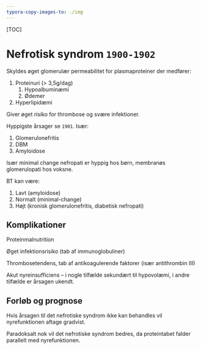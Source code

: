 ```yaml
---
typora-copy-images-to: ./img
---
```


[TOC]

# Nefrotisk syndrom `1900-1902`

Skyldes øget glomerulær permeabilitet for plasmaproteiner der medfører:

1. Proteinuri (> 3,5g/dag)
   1. Hypoalbuminæmi
   2. Ødemer
2. Hyperlipidæmi

Giver øget risiko for thrombose og svære infektioner.

Hyppigste årsager se `1901`. Især:

1. Glomerulonefritis
2. DBM
3. Amyloidose

Især minimal change nefropati er hyppig hos børn, membranøs glomerulopati hos voksne.

BT kan være:

1. Lavt (amyloidose)
2. Normalt (minimal-change)
3. Højt (kronisk glomerulonefritis, diabetisk nefropati)

## Komplikationer

Proteinmalnutrition

Øget infektionsrisiko (tab af immunoglobuliner)

Thrombosetendens, tab af antikoagulerende faktorer (især antithrombin III)

Akut nyreinsufficiens – i nogle tilfælde sekundært til hypovolæmi, i andre tilfælde er årsagen ukendt.

## Forløb og prognose

Hvis årsagen til det nefrotiske syndrom ikke kan behandles vil nyrefunktionen aftage gradvist.

Paradoksalt nok vil det nefrotiske syndrom bedres, da proteintabet falder parallelt med nyrefunktionen.

